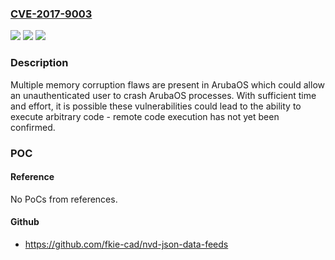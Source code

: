 ### [CVE-2017-9003](https://cve.mitre.org/cgi-bin/cvename.cgi?name=CVE-2017-9003)
![](https://img.shields.io/static/v1?label=Product&message=ArubaOS&color=blue)
![](https://img.shields.io/static/v1?label=Version&message=n%2Fa&color=blue)
![](https://img.shields.io/static/v1?label=Vulnerability&message=unauthenticated%20memory%20corruption%20leading%20to%20remote%20code%20execution&color=brighgreen)

### Description

Multiple memory corruption flaws are present in ArubaOS which could allow an unauthenticated user to crash ArubaOS processes. With sufficient time and effort, it is possible these vulnerabilities could lead to the ability to execute arbitrary code - remote code execution has not yet been confirmed.

### POC

#### Reference
No PoCs from references.

#### Github
- https://github.com/fkie-cad/nvd-json-data-feeds

